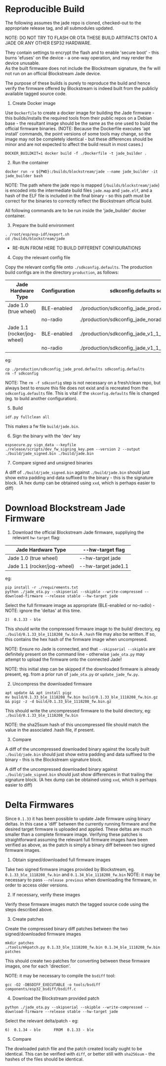 # Reproducible Build

The following assumes the jade repo is cloned, checked-out to the appropriate release tag, and all submodules updated.

NOTE: DO NOT TRY TO FLASH OR OTA THESE BUILD ARTIFACTS ONTO A JADE OR ANY OTHER ESP32 HARDWARE.

They contain settings to encrypt the flash and to enable 'secure boot' - this burns 'efuses' on the device - a one-way operation, and may render the device unusable.  
As the built firmware does not include the Blockstream signature, the fw will not run on an official Blockstream Jade device.

The purpose of these builds is purely to reproduce the build and hence verify the firmware offered by Blockstream is indeed built from the publicly available tagged source code.

1. Create Docker image

Use `Dockerfile` to create a docker image for building the Jade firmware - this builds/installs the required tools from their public repos on a Debian base - the resultant image should be the same as the one used to build the official firmware binaries.
(NOTE: Because the Dockerfile executes 'apt install' commands, the point versions of some tools may change, so the image may not be completely identical - but these differences should be minor and are not expected to affect the build result in most cases.)
```
DOCKER_BUILDKIT=1 docker build -f ./Dockerfile -t jade_builder .
```

2. Run the container
```
docker run -v ${PWD}:/builds/blockstream/jade --name jade_builder -it jade_builder bash
```
NOTE: The path where the jade repo is mapped (`/builds/blockstream/jade`) is encoded into the intermediate build files `jade.map` and `jade.elf`, and a hash of the ELF file is included in the final binary - so this path must be correct for the binaries to correctly reflect the Blockstream official build.

All following commands are to be run inside the 'jade_builder' docker container.

3. Prepare the build environment
```
. /root/esp/esp-idf/export.sh
cd /builds/blockstream/jade
```

* RE-RUN FROM HERE TO BUILD DIFFERENT CONFIGURATIONS

4. Copy the relevant config file

Copy the relevant config file onto `./sdkconfig.defaults`.  The production build configs are in the directory `production`, as follows:

| Jade Hardware Type          | Configuration | sdkconfig.defaults source file                           |
| --------------------------- | ------------- | -------------------------------------------------------- |
| Jade 1.0 (true wheel)       | BLE-enabled   | ./production/sdkconfig_jade_prod.defaults                |
|                             | no-radio      | ./production/sdkconfig_jade_noradio_prod.defaults        |
| Jade 1.1 (rocker/jog-wheel) | BLE-enabled   | ./production/sdkconfig_jade_v1_1_prod.defaults           |
|                             | no-radio      | ./production/sdkconfig_jade_v1_1_noradio_prod.defaults   |

eg:
```
cp ./production/sdkconfig_jade_prod.defaults sdkconfig.defaults
rm -f sdkconfig
```
NOTE: The `rm -f sdkconfig` step is not necessary on a fresh/clean repo, but always best to ensure this file does not exist and is recreated from the `sdkconfig.defaults` file.  This is vital if the `skconfig.defaults` file is changed (eg. to build another configuration).

5. Build
```
idf.py fullclean all
```
This makes a fw file `build/jade.bin`.

6. Sign the binary with the 'dev' key
```
espsecure.py sign_data --keyfile ./release/scripts/dev_fw_signing_key.pem --version 2 --output ./build/jade_signed.bin ./build/jade.bin
```

7. Compare signed and unsigned binaries

A diff of `./build/jade_signed.bin` against `./build/jade.bin` should just show extra padding and data suffixed to the binary - this is the signature block.
(A hex dump can be obtained using `xxd`, which is perhaps easier to diff)

# Download Blockstream Jade Firmware

1. Download the official Blockstream Jade firmware, suppliying the relevant `hw-target` flag:

| Jade Hardware Type          | --hw-target flag    |
| --------------------------- | ------------------- |
| Jade 1.0 (true wheel)       | --hw-target jade    |
| Jade 1.1 (rocker/jog-wheel) | --hw-target jade1.1 |

eg:
```
pip install -r ./requirements.txt
python ./jade_ota.py --skipserial --skipble --write-compressed --download-firmware --release stable --hw-target jade
```
Select the full firmware image as appropriate (BLE-enabled or no-radio) - NOTE: ignore the 'deltas' at this time.
```
2)  0.1.33 - ble
```

This should write the compressed firmware image to the build/ directory, eg `./build/0.1.33_ble_1118208_fw.bin`   A `.hash` file may also be written.  If so, this contains the hex hash of the firmware image when uncompresed.

NOTE: Ensure no Jade is connected, and that `--skipserial --skipble` are definitely present on the command line - otherwise `jade_ota.py` may attempt to upload the firmware onto the connected Jade!

NOTE: this initial step can be skipped if the downloaded firmware is already present, eg. from a prior run of `jade_ota.py` or `update_jade_fw.py`.

2. Uncompress the downloaded firmware
```
apt update && apt install pigz
mv build/0.1.33_ble_1118208_fw.bin build/0.1.33_ble_1118208_fw.bin.gz && pigz -z -d build/0.1.33_ble_1118208_fw.bin.gz
```
This should write the uncompressed firmware to the build directory, eg: `./build/0.1.33_ble_1118208_fw.bin`

NOTE: the sha25sum hash of this uncompressed file should match the value in the associated .hash file, if present.

3. Compare

A diff of the uncompressed downloaded binary against the locally built `./build/jade.bin` should just show extra padding and data suffixed to the binary - this is the Blockstream signature block.

A diff of the uncompressed downloaded binary against `./build/jade_signed.bin` should just show differences in that trailing the signature block.
(A hex dump can be obtained using `xxd`, which is perhaps easier to diff)

# Delta Firmwares

Since `0.1.33` it has been possible to update Jade firmware using binary deltas.  In this case a 'diff' between the currently running firmware and the desired target firmware is uploaded and applied.  These deltas are much smaller than a complete firmware image.  Verifying these patches is straightforward assuming the relevant full firmware images have been verified as above, as the patch is simply a binary diff between two signed firmware images.

1. Obtain signed/downloaded full firmware images

Take two signed firmware images provided by Blockstream, eg. `0.1.33_ble_1118208_fw.bin` and `0.1.34_ble_1118208_fw.bin`
NOTE: it may be necessary to pass `--release previous` when downloading the firmware, in order to access older versions.

2. If necessary, verify these images

Verify these firmware images match the tagged source code using the steps described above.

3. Create patches

Create the compressed binary diff patches between the two signed/downloaded firmware images
```
mkdir patches
./tools/mkpatch.py 0.1.33_ble_1118208_fw.bin 0.1.34_ble_1118208_fw.bin patches
```
This should create two patches for converting between these firmware images, one for each 'direction'.

NOTE: it may be necessary to compile the `bsdiff` tool:
```
gcc -O2 -DBSDIFF_EXECUTABLE -o tools/bsdiff components/esp32_bsdiff/bsdiff.c
```

4. Download the Blockstream provided patch
```
python ./jade_ota.py --skipserial --skipble --write-compressed --download-firmware --release stable --hw-target jade
```
Select the relevant delta/patch - eg:
```
6)  0.1.34 - ble      FROM  0.1.33 - ble
```

5. Compare

The dowloaded patch file and the patch created locally ought to be identical.
This can be verified with `diff`, or better still with `sha256sum` - the hashes of the files should be identical.
